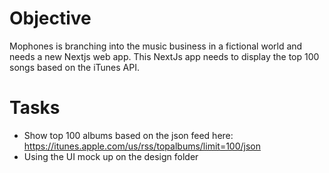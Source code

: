 # Objective
Mophones is branching into the music business in a fictional world and needs a new Nextjs web app.   This NextJs app needs to display the top 100 songs based on the iTunes API.

# Tasks
- Show top 100 albums based on the json feed here: https://itunes.apple.com/us/rss/topalbums/limit=100/json
- Using the UI mock up on the design folder
